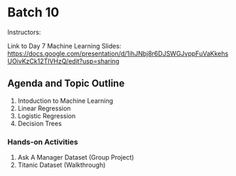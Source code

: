 # Batch 10

Instructors: 

Link to Day 7 Machine Learning Slides: https://docs.google.com/presentation/d/1ihJNbj8r6DJSWGJvppFuVaKkehsUOivKzCk12TlVHzQ/edit?usp=sharing

## Agenda and Topic Outline
1. Intoduction to Machine Learning
2. Linear Regression
3. Logistic Regression
4. Decision Trees



### Hands-on Activities
1. Ask A Manager Dataset (Group Project)
2. Titanic Dataset (Walkthrough)
